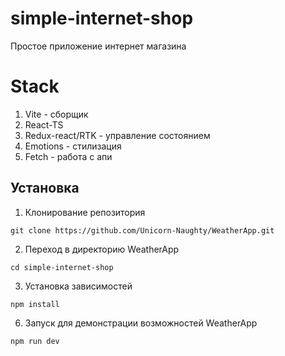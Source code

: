 # simple-internet-shop
Простое приложение интернет магазина

# Stack

  1. Vite - сборщик
  2. React-TS 
  3. Redux-react/RTK - управление состоянием
  4. Emotions - стилизация
  5. Fetch - работа с апи

<!--Установка-->
## Установка 

1. Клонирование репозитория 

```git clone https://github.com/Unicorn-Naughty/WeatherApp.git```

2. Переход в директорию WeatherApp

```cd simple-internet-shop```

3. Установка зависимостей

```npm install```

6. Запуск для демонстрации возможностей WeatherApp

```npm run dev```

